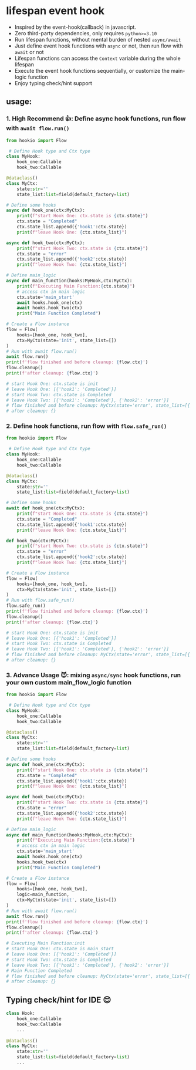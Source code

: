 # lifespan event hook

- Inspired by the event-hook(callback) in javascript.
- Zero third-party dependencies, only requires `python>=3.10`
- Run lifespan functions, without mental burden of nested `async/await`
- Just define event hook functions with `async` or not, then run flow with `await` or not
- Lifespan functions can access the `Context` variable during the whole lifespan
- Execute the event hook functions sequentially, or customize the main-logic function
- Enjoy typing check/hint support

## usage:

### 1. **High Recommend 👍:** Define async hook functions, run flow with `await flow.run()`

```python
from hookio import Flow

 # Define Hook type and Ctx type
class MyHook:
    hook_one:Callable
    hook_two:Callable

@dataclass()
class MyCtx:
    state:str=''
    state_list:list=field(default_factory=list)

# Define some hooks
async def hook_one(ctx:MyCtx):
    print(f"start Hook One: ctx.state is {ctx.state}")
    ctx.state = "Completed"
    ctx.state_list.append({'hook1':ctx.state})
    print(f"leave Hook One: {ctx.state_list}")

async def hook_two(ctx:MyCtx):
    print(f"start Hook Two: ctx.state is {ctx.state}")
    ctx.state = "error"
    ctx.state_list.append({'hook2':ctx.state})
    print(f"leave Hook Two: {ctx.state_list}")

# Define main_logic
async def main_function(hooks:MyHook,ctx:MyCtx):
    print(f"Executing Main Function:{ctx.state}")
    # access ctx in main logic
    ctx.state='main_start'
    await hooks.hook_one(ctx)
    await hooks.hook_two(ctx)
    print("Main Function Completed")

# Create a Flow instance
flow = Flow(
    hooks=[hook_one, hook_two],
    ctx=MyCtx(state='init', state_list=[])
)
# Run with await flow.run()
await flow.run()
print(f'flow finished and before cleanup: {flow.ctx}')
flow.cleanup()
print(f'after cleanup: {flow.ctx}')

# start Hook One: ctx.state is init
# leave Hook One: [{'hook1': 'Completed'}]
# start Hook Two: ctx.state is Completed
# leave Hook Two: [{'hook1': 'Completed'}, {'hook2': 'error'}]
# flow finished and before cleanup: MyCtx(state='error', state_list=[{'hook1': 'Completed'}, {'hook2': 'error'}])
# after cleanup: {}
```

### 2. Define hook functions, run flow with `flow.safe_run()`

```python
from hookio import Flow

 # Define Hook type and Ctx type
class MyHook:
    hook_one:Callable
    hook_two:Callable

@dataclass()
class MyCtx:
    state:str=''
    state_list:list=field(default_factory=list)

# Define some hooks
await def hook_one(ctx:MyCtx):
    print(f"start Hook One: ctx.state is {ctx.state}")
    ctx.state = "Completed"
    ctx.state_list.append({'hook1':ctx.state})
    print(f"leave Hook One: {ctx.state_list}")

def hook_two(ctx:MyCtx):
    print(f"start Hook Two: ctx.state is {ctx.state}")
    ctx.state = "error"
    ctx.state_list.append({'hook2':ctx.state})
    print(f"leave Hook Two: {ctx.state_list}")

# Create a Flow instance
flow = Flow(
    hooks=[hook_one, hook_two],
    ctx=MyCtx(state='init', state_list=[])
)
# Run with flow.safe_run()
flow.safe_run()
print(f'flow finished and before cleanup: {flow.ctx}')
flow.cleanup()
print(f'after cleanup: {flow.ctx}')

# start Hook One: ctx.state is init
# leave Hook One: [{'hook1': 'Completed'}]
# start Hook Two: ctx.state is Completed
# leave Hook Two: [{'hook1': 'Completed'}, {'hook2': 'error'}]
# flow finished and before cleanup: MyCtx(state='error', state_list=[{'hook1': 'Completed'}, {'hook2': 'error'}])
# after cleanup: {}
```

### 3. **Advance Usage 😈**: mixing `async/sync` hook functions, run your own custom main_flow_logic function 

```python
from hookio import Flow

 # Define Hook type and Ctx type
class MyHook:
    hook_one:Callable
    hook_two:Callable

@dataclass()
class MyCtx:
    state:str=''
    state_list:list=field(default_factory=list)

# Define some hooks
async def hook_one(ctx:MyCtx):
    print(f"start Hook One: ctx.state is {ctx.state}")
    ctx.state = "Completed"
    ctx.state_list.append({'hook1':ctx.state})
    print(f"leave Hook One: {ctx.state_list}")

async def hook_two(ctx:MyCtx):
    print(f"start Hook Two: ctx.state is {ctx.state}")
    ctx.state = "error"
    ctx.state_list.append({'hook2':ctx.state})
    print(f"leave Hook Two: {ctx.state_list}")

# Define main_logic
async def main_function(hooks:MyHook,ctx:MyCtx):
    print(f"Executing Main Function:{ctx.state}")
    # access ctx in main logic
    ctx.state='main_start'
    await hooks.hook_one(ctx)
    hooks.hook_two(ctx)
    print("Main Function Completed")

# Create a Flow instance
flow = Flow(
    hooks=[hook_one, hook_two],
    logic=main_function,
    ctx=MyCtx(state='init', state_list=[])
)
# Run with await flow.run()
await flow.run()
print(f'flow finished and before cleanup: {flow.ctx}')
flow.cleanup()
print(f'after cleanup: {flow.ctx}')

# Executing Main Function:init
# start Hook One: ctx.state is main_start
# leave Hook One: [{'hook1': 'Completed'}]
# start Hook Two: ctx.state is Completed
# leave Hook Two: [{'hook1': 'Completed'}, {'hook2': 'error'}]
# Main Function Completed
# flow finished and before cleanup: MyCtx(state='error', state_list=[{'hook1': 'Completed'}, {'hook2': 'error'}])
# after cleanup: {}
```

## Typing check/hint for IDE 😊

```python
class Hook:
    hook_one:Callable
    hook_two:Callable
    ...
    
@dataclass()
class MyCtx:
    state:str=''
    state_list:list=field(default_factory=list)
    ...
```

